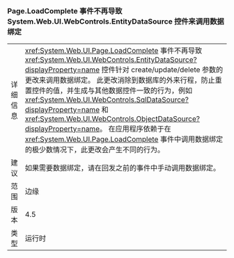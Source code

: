 ### <a name="pageloadcomplete-event-no-longer-causes-systemwebuiwebcontrolsentitydatasource-control-to-invoke-data-binding"></a>Page.LoadComplete 事件不再导致 System.Web.UI.WebControls.EntityDataSource 控件来调用数据绑定

|   |   |
|---|---|
|详细信息|<xref:System.Web.UI.Page.LoadComplete> 事件不再导致 <xref:System.Web.UI.WebControls.EntityDataSource?displayProperty=name> 控件针对 create/update/delete 参数的更改来调用数据绑定。 此更改消除到数据库的外来行程，防止重置控件的值，并生成与其他数据控件一致的行为，例如 <xref:System.Web.UI.WebControls.SqlDataSource?displayProperty=name> 和 <xref:System.Web.UI.WebControls.ObjectDataSource?displayProperty=name>。 在应用程序依赖于在 <xref:System.Web.UI.Page.LoadComplete> 事件中调用数据绑定的极少数情况下，此更改会产生不同的行为。|
|建议|如果需要数据绑定，请在回发之前的事件中手动调用数据绑定。|
|范围|边缘|
|版本|4.5|
|类型|运行时|

